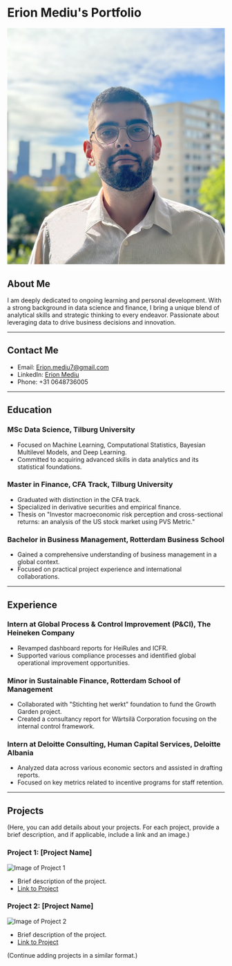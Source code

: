 # Erion Mediu's Portfolio

![Erion Mediu](assets/engineer.JPG)

## About Me
I am deeply dedicated to ongoing learning and personal development. With a strong background in data science and finance, I bring a unique blend of analytical skills and strategic thinking to every endeavor. Passionate about leveraging data to drive business decisions and innovation.

---

## Contact Me
- Email: [Erion.mediu7@gmail.com](mailto:Erion.mediu7@gmail.com)
- LinkedIn: [Erion Mediu](https://www.linkedin.com/in/erion-mediu-ba865a17b/)
- Phone: +31 0648736005

---

## Education

### MSc Data Science, Tilburg University
- Focused on Machine Learning, Computational Statistics, Bayesian Multilevel Models, and Deep Learning.
- Committed to acquiring advanced skills in data analytics and its statistical foundations.

### Master in Finance, CFA Track, Tilburg University
- Graduated with distinction in the CFA track.
- Specialized in derivative securities and empirical finance.
- Thesis on "Investor macroeconomic risk perception and cross-sectional returns: an analysis of the US stock market using PVS Metric."

### Bachelor in Business Management, Rotterdam Business School
- Gained a comprehensive understanding of business management in a global context.
- Focused on practical project experience and international collaborations.

---

## Experience

### Intern at Global Process & Control Improvement (P&CI), The Heineken Company
- Revamped dashboard reports for HeiRules and ICFR.
- Supported various compliance processes and identified global operational improvement opportunities.

### Minor in Sustainable Finance, Rotterdam School of Management
- Collaborated with "Stichting het werkt" foundation to fund the Growth Garden project.
- Created a consultancy report for Wärtsilä Corporation focusing on the internal control framework.

### Intern at Deloitte Consulting, Human Capital Services, Deloitte Albania
- Analyzed data across various economic sectors and assisted in drafting reports.
- Focused on key metrics related to incentive programs for staff retention.

---

## Projects

(Here, you can add details about your projects. For each project, provide a brief description, and if applicable, include a link and an image.)

### Project 1: [Project Name]
![Image of Project 1](link-to-image)
- Brief description of the project.
- [Link to Project](your-project-link)

### Project 2: [Project Name]
![Image of Project 2](link-to-image)
- Brief description of the project.
- [Link to Project](your-project-link)

(Continue adding projects in a similar format.)
